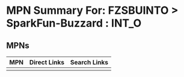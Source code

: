 



# MPN Summary For: FZSBUINTO > SparkFun-Buzzard : INT_O

## MPNs
  

|MPN|Direct Links|Search Links|
| :--- | :--- | :--- |
||||
